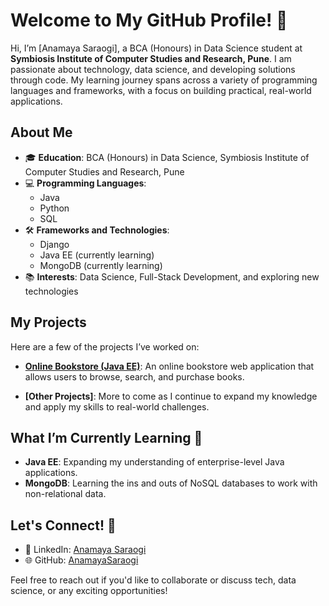 # Welcome to My GitHub Profile! 👋

Hi, I’m [Anamaya Saraogi], a BCA (Honours) in Data Science student at **Symbiosis Institute of Computer Studies and Research, Pune**. I am passionate about technology, data science, and developing solutions through code. My learning journey spans across a variety of programming languages and frameworks, with a focus on building practical, real-world applications.

## About Me

- 🎓 **Education**: BCA (Honours) in Data Science, Symbiosis Institute of Computer Studies and Research, Pune
- 💻 **Programming Languages**: 
  - Java
  - Python
  - SQL
- 🛠️ **Frameworks and Technologies**:
  - Django
  - Java EE (currently learning)
  - MongoDB (currently learning)
- 📚 **Interests**: Data Science, Full-Stack Development, and exploring new technologies

## My Projects

Here are a few of the projects I’ve worked on:

- **[Online Bookstore (Java EE)](https://github.com/AnamayaSaraogi/Online-Bookstore-Java-EE)**: An online bookstore web application that allows users to browse, search, and purchase books.
  
- **[Other Projects]**: More to come as I continue to expand my knowledge and apply my skills to real-world challenges.

## What I’m Currently Learning 🚀

- **Java EE**: Expanding my understanding of enterprise-level Java applications.
- **MongoDB**: Learning the ins and outs of NoSQL databases to work with non-relational data.

## Let's Connect! 🤝

- 💼 LinkedIn: [Anamaya Saraogi]([https://linkedin.com/in/your-linkedin](https://linkedin.com/in/anamaya-saraogi-904b0924b/))
- 🌐 GitHub: [AnamayaSaraogi](https://github.com/AnamayaSaraogi)

Feel free to reach out if you'd like to collaborate or discuss tech, data science, or any exciting opportunities!
